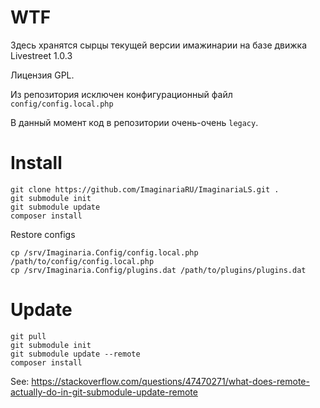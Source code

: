 WTF
===

Здесь хранятся сырцы текущей версии имажинарии на базе движка Livestreet 1.0.3

Лицензия GPL.

Из репозитория исключен конфигурационный файл `config/config.local.php`

В данный момент код в репозитории очень-очень `legacy`.

Install
=======

```
git clone https://github.com/ImaginariaRU/ImaginariaLS.git .
git submodule init
git submodule update
composer install
```

Restore configs
```
cp /srv/Imaginaria.Config/config.local.php /path/to/config/config.local.php
cp /srv/Imaginaria.Config/plugins.dat /path/to/plugins/plugins.dat
```

Update
======

```
git pull
git submodule init
git submodule update --remote
composer install
```

See: https://stackoverflow.com/questions/47470271/what-does-remote-actually-do-in-git-submodule-update-remote





